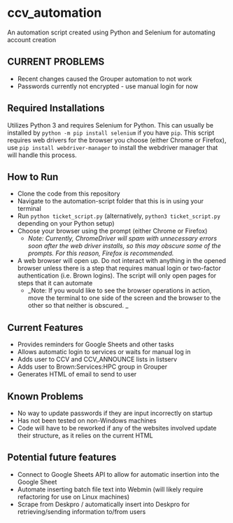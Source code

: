 # ccv_automation

An automation script created using Python and Selenium for automating account creation

## CURRENT PROBLEMS
* Recent changes caused the Grouper automation to not work
* Passwords currently not encrypted - use manual login for now

## Required Installations
Utilizes Python 3 and requires Selenium for Python. This can usually be installed by `python -m pip install selenium` if you have `pip`.
This script requires web drivers for the browser you choose (either Chrome or Firefox), use `pip install webdriver-manager` to install the webdriver manager that will handle this process.

## How to Run
* Clone the code from this repository
* Navigate to the automation-script folder that this is in using your terminal
* Run `python ticket_script.py` (alternatively, `python3 ticket_script.py` depending on your Python setup)
* Choose your browser using the prompt (either Chrome or Firefox)
    * _Note: Currently, ChromeDriver will spam with unnecessary errors soon after the web driver installs, so this may obscure some of the prompts. For this reason, Firefox is recommended._
* A web browser will open up. Do not interact with anything in the opened browser unless there is a step that requires manual login or two-factor authentication (i.e. Brown logins). The script will only open pages for steps that it can automate
    * _Note: If you would like to see the browser operations in action, move the terminal to one side of the screen and the browser to the other so that neither is obscured. _

## Current Features
* Provides reminders for Google Sheets and other tasks
* Allows automatic login to services or waits for manual log in
* Adds user to CCV and CCV_ANNOUNCE lists in listserv
* Adds user to Brown:Services:HPC group in Grouper
* Generates HTML of email to send to user

## Known Problems
* No way to update passwords if they are input incorrectly on startup
* Has not been tested on non-Windows machines
* Code will have to be reworked if any of the websites involved update their structure, as it relies on the current HTML

## Potential future features
* Connect to Google Sheets API to allow for automatic insertion into the Google Sheet
* Automate inserting batch file text into Webmin (will likely require refactoring for use on Linux machines)
* Scrape from Deskpro / automatically insert into Deskpro for retrieving/sending information to/from users
